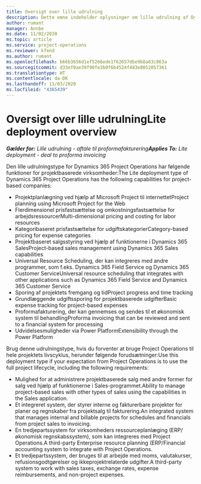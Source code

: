 ```yaml
---
title: Oversigt over lille udrulning
description: Dette emne indeholder oplysninger om lille udrulning af Dynamics 365 Project Operations.
author: rumant
manager: Annbe
ms.date: 11/02/2020
ms.topic: article
ms.service: project-operations
ms.reviewer: kfend
ms.author: rumant
ms.openlocfilehash: b66b3656d1ef5266ede1f62657dbe9b8a63c863a
ms.sourcegitcommit: d33ef0ae39f90fe3b0f6b4524f483e8052057361
ms.translationtype: HT
ms.contentlocale: da-DK
ms.lasthandoff: 11/03/2020
ms.locfileid: "4365439"
---
```

# <a name="lite-deployment-overview"></a><span data-ttu-id="2dc94-103">Oversigt over lille udrulning</span><span class="sxs-lookup"><span data-stu-id="2dc94-103">Lite deployment overview</span></span>

<span data-ttu-id="2dc94-104">_**Gælder for:** Lille udrulning - aftale til proformafakturering_</span><span class="sxs-lookup"><span data-stu-id="2dc94-104">_**Applies To:** Lite deployment - deal to proforma invoicing_</span></span>

<span data-ttu-id="2dc94-105">Den lille udrulningstype for Dynamics 365 Project Operations har følgende funktioner for projektbaserede virksomheder:</span><span class="sxs-lookup"><span data-stu-id="2dc94-105">The Lite deployment type of Dynamics 365 Project Operations has the following capabilities for project-based companies:</span></span>

- <span data-ttu-id="2dc94-106">Projektplanlægning ved hjælp af Microsoft Project til internettet</span><span class="sxs-lookup"><span data-stu-id="2dc94-106">Project planning using Microsoft Project for the Web</span></span>
- <span data-ttu-id="2dc94-107">Flerdimensionel prisfastsættelse og omkostningsfastsættelse for arbejdsressourcer</span><span class="sxs-lookup"><span data-stu-id="2dc94-107">Multi-dimensional pricing and costing for labor resources</span></span>
- <span data-ttu-id="2dc94-108">Kategoribaseret prisfastsættelse for udgiftskategorier</span><span class="sxs-lookup"><span data-stu-id="2dc94-108">Category-based pricing for expense categories</span></span>
- <span data-ttu-id="2dc94-109">Projektbaseret salgsstyring ved hjælp af funktionerne i Dynamics 365 Sales</span><span class="sxs-lookup"><span data-stu-id="2dc94-109">Project-based sales management using Dynamics 365 Sales capabilities</span></span>
- <span data-ttu-id="2dc94-110">Universal Resource Scheduling, der kan integreres med andre programmer, som f.eks. Dynamics 365 Field Service og Dynamics 365 Customer Service</span><span class="sxs-lookup"><span data-stu-id="2dc94-110">Universal resource scheduling that integrates with other applications such as Dynamics 365 Field Service and Dynamics 365 Customer Service</span></span>
- <span data-ttu-id="2dc94-111">Sporing af projektets fremgang og tid</span><span class="sxs-lookup"><span data-stu-id="2dc94-111">Project progress and time tracking</span></span>
- <span data-ttu-id="2dc94-112">Grundlæggende udgiftssporing for projektbaserede udgifter</span><span class="sxs-lookup"><span data-stu-id="2dc94-112">Basic expense tracking for project-based expenses</span></span>
- <span data-ttu-id="2dc94-113">Proformafakturering, der kan gennemses og sendes til et økonomisk system til behandling</span><span class="sxs-lookup"><span data-stu-id="2dc94-113">Proforma invoicing that can be reviewed and sent to a financial system for processing</span></span>
- <span data-ttu-id="2dc94-114">Udvidelsesmuligheder via Power Platform</span><span class="sxs-lookup"><span data-stu-id="2dc94-114">Extensibility through the Power Platform</span></span>

<span data-ttu-id="2dc94-115">Brug denne udrulningstype, hvis du forventer at bruge Project Operations til hele projektets livscyklus, herunder følgende forudsætninger:</span><span class="sxs-lookup"><span data-stu-id="2dc94-115">Use this deployment type if your expectation from Project Operations is to use the full project lifecycle, including the following requirements:</span></span>

- <span data-ttu-id="2dc94-116">Mulighed for at administrere projektbaserede salg med andre former for salg ved hjælp af funktionerne i Sales-programmet.</span><span class="sxs-lookup"><span data-stu-id="2dc94-116">Ability to manage project-based sales with other types of sales using the capabilities in the Sales application.</span></span>
- <span data-ttu-id="2dc94-117">Et integreret system, der styrer interne og fakturerbare projekter for planer og regnskaber fra projektsalg til fakturering.</span><span class="sxs-lookup"><span data-stu-id="2dc94-117">An integrated system that manages internal and billable projects for schedules and financials from project sales to invoicing.</span></span>
- <span data-ttu-id="2dc94-118">En tredjepartssystem for virksomheders ressourceplanlæging (ERP/økonomisk regnskabssystem), som kan integreres med Project Operations.</span><span class="sxs-lookup"><span data-stu-id="2dc94-118">A third-party Enterprise resource planning (ERP/Financial accounting system to integrate with Project Operations.</span></span>
- <span data-ttu-id="2dc94-119">Et tredjepartssystem, der bruges til at arbejde med moms, valutakurser, refusionsgodtgørelser og ikkeprojektrelaterde udgifter.</span><span class="sxs-lookup"><span data-stu-id="2dc94-119">A third-party system to work with sales taxes, exchange rates, expense reimbursements, and non-project expenses.</span></span>
